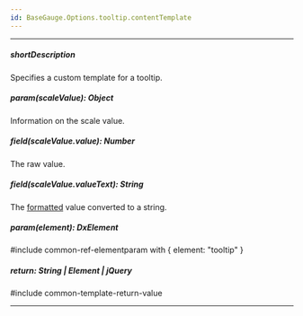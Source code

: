 ```yaml
---
id: BaseGauge.Options.tooltip.contentTemplate
---
```

---
##### shortDescription
Specifies a custom template for a tooltip.

##### param(scaleValue): Object
Information on the scale value.

##### field(scaleValue.value): Number
The raw value.

##### field(scaleValue.valueText): String
The [formatted](/api-reference/10%20UI%20Components/BaseWidget/1%20Configuration/tooltip/format.md '{basewidgetpath}/Configuration/tooltip/#format') value converted to a string.

##### param(element): DxElement
#include common-ref-elementparam with { element: "tooltip" }

##### return: String | Element | jQuery
#include common-template-return-value

---
